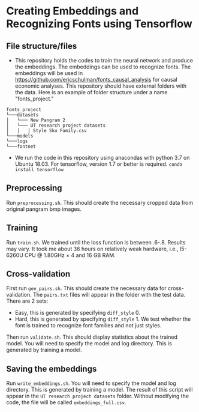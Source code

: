 # Creating Embeddings and Recognizing Fonts using Tensorflow


## File structure/files
* This repository holds the codes to train the neural network and produce the embeddings. The embeddings can be used to recognize fonts. The embeddings will be used in https://github.com/ericschulman/fonts_causal_analysis for causal economic analyses. This repository should have external folders with the data. Here is an example of folder structure under a name "fonts_project."

```
fonts_project    
└───datasets
│   └─── New Pangram 2
│   └─── UT research project datasets
│   │   │ Style Sku Family.csv
└───models
└───logs
└───fontnet
```

* We run the code in this repository using anacondas with python 3.7 on Ubuntu 18.03. For tensorflow, version 1.7 or better is required.
`conda install tensorflow`

## Preprocessing 

Run `preprocessing.sh`. This should create the necessary cropped data from original pangram bmp images. 

## Training

Run `train.sh`. We trained until the loss function is between .6-.8. Results may vary. It took me about 36 hours on relatively weak hardware, i.e., I5-6260U CPU @ 1.80GHz × 4 and 16 GB RAM. 

## Cross-validation


First run `gen_pairs.sh`. This should create the necessary data for cross-validation. The `pairs.txt` files will appear in the folder with the test data. There are 2 sets:
* Easy, this is generated by specifying `diff_style` 0.
* Hard, this is generated by specifying `diff_style` 1. We test whether the font is trained to recognize font families and not just styles.  

Then run `validate.sh`. This should display statistics about the trained model. You will need to specify the model and log directory. This is generated by training a model.


## Saving the embeddings

Run `write_embeddings.sh`.  You will need to specify the model and log directory. This is generated by training a model. The result of this script will appear in the `UT research project datasets` folder. Without modifying the code, the file will be called `embeddings_full.csv`.
